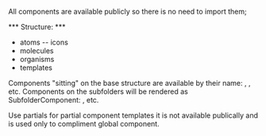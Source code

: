 All components are available publicly so there is no need to import them;

*** Structure: ***
- atoms
-- icons
- molecules
- organisms
- templates

Components "sitting" on the base structure are available by their name: <HButton>, <HFooter>, <HMedia> etc.
Components on the subfolders will be rendered as SubfolderComponent: <IconCart>, <IconX> etc.

Use partials for partial component templates it is not available 
publically and is used only to compliment global component.